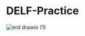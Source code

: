 # DELF-Practice
![erd drawio (1)](https://user-images.githubusercontent.com/75115993/221389685-fa7667ca-2bfc-4fcc-ba07-0c1c84faa1ba.png)
